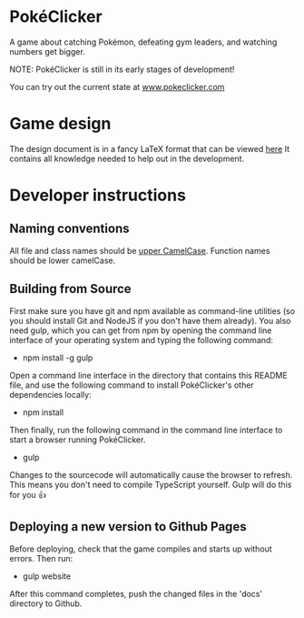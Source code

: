 # PokéClicker
A game about catching Pokémon, defeating gym leaders, and watching numbers get bigger.

NOTE: PokéClicker is still in its early stages of development!

You can try out the current state at www.pokeclicker.com

# Game design
The design document is in a fancy LaTeX format that can be viewed [here](https://www.sharelatex.com/project/58d39d51e6bc7ab471b64512)
It contains all knowledge needed to help out in the development.

# Developer instructions

## Naming conventions
All file and class names should be [upper CamelCase](https://en.wikipedia.org/wiki/Camel_case). Function names should be lower camelCase.

## Building from Source

First make sure you have git and npm available as command-line utilities (so you should install Git and NodeJS if you don't have them already).
You also need gulp, which you can get from npm by opening the command line interface of your operating system and typing the following command:

- npm install -g gulp

Open a command line interface in the directory that contains this README file, and use the following command to install PokéClicker's other dependencies locally:
- npm install

Then finally, run the following command in the command line interface to start a browser running PokéClicker.
- gulp

Changes to the sourcecode will automatically cause the browser to refresh. 
This means you don't need to compile TypeScript yourself. Gulp will do this for you :thumbsup:


## Deploying a new version to Github Pages
Before deploying, check that the game compiles and starts up without errors. Then run:
- gulp website

After this command completes, push the changed files in the 'docs' directory to Github.
